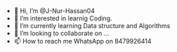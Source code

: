 - 👋 Hi, I’m @J-Nur-Hassan04
- 👀 I’m interested in learnig Coding.
- 🌱 I’m currently learning Data structure and Algorithms
- 💞️ I’m looking to collaborate on ...
- 📫 How to reach me WhatsApp on 8479926414

<!---
J-Nur-Hassan04/J-Nur-Hassan04 is a ✨ special ✨ repository because its `README.md` (this file) appears on your GitHub profile.
You can click the Preview link to take a look at your changes.
--->

